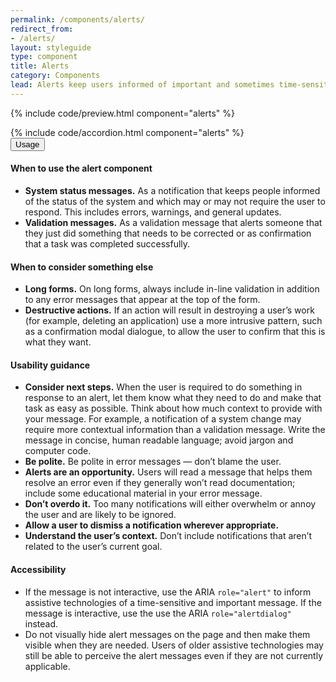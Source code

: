 ```yaml
---
permalink: /components/alerts/
redirect_from:
- /alerts/
layout: styleguide
type: component
title: Alerts
category: Components
lead: Alerts keep users informed of important and sometimes time-sensitive changes.
---
```


{% include code/preview.html component="alerts" %}
<section class="site-component-section">
  {% include code/accordion.html component="alerts" %}
  <div class="usa-accordion usa-accordion--bordered site-accordion-docs">
    <button class="usa-button-unstyled usa-accordion__button"
        aria-expanded="true" aria-controls="alert-docs">
      Usage
    </button>
    <div id="alert-docs" aria-hidden="false" class="usa-accordion__content site-component-usage">
      <h4>When to use the alert component</h4>
      <ul class="usa-content-list">
        <li><strong>System status messages.</strong> As a notification that keeps people informed of the status of the system and which may or may not require the user to respond. This includes errors, warnings, and general updates.</li>
        <li><strong>Validation messages.</strong> As a validation message that alerts someone that they just did something that needs to be corrected or as confirmation that a task was completed successfully.</li>
      </ul>
      <h4>When to consider something else</h4>
      <ul class="usa-content-list">
        <li><strong>Long forms.</strong> On long forms, always include in-line validation in addition to any error messages that appear at the top of the form. </li>
        <li><strong>Destructive actions.</strong> If an action will result in destroying a user’s work (for example, deleting an application) use a more intrusive pattern, such as a confirmation modal dialogue, to allow the user to confirm that this is what they want.</li>
      </ul>
      <h4>Usability guidance</h4>
      <ul class="usa-content-list">
        <li><strong>Consider next steps.</strong> When the user is required to do something in response to an alert, let them know what they need to do and make that task as easy as possible. Think about how much context to provide with your message. For example, a notification of a system change may require more contextual information than a validation message. Write the message in concise, human readable language; avoid jargon and computer code.</li>
        <li><strong>Be polite.</strong> Be polite in error messages — don’t blame the user.</li>
        <li><strong>Alerts are an opportunity.</strong> Users will read a message that helps them resolve an error even if they generally won’t read documentation; include some educational material in your error message.</li>
        <li><strong>Don’t overdo it.</strong> Too many notifications will either overwhelm or annoy the user and are likely to be ignored.</li>
        <li><strong>Allow a user to dismiss a notification wherever appropriate.</strong></li>
        <li><strong>Understand the user’s context.</strong> Don’t include notifications that aren’t related to the user’s current goal.</li>
      </ul>
      <h4>Accessibility</h4>
      <ul class="usa-content-list">
        <li>If the message is not interactive, use the ARIA <code>role=<wbr>"alert"</code> to inform assistive technologies of a time-sensitive and important message. If the message is interactive, use the use the ARIA <code>role=<wbr>"alertdialog"</code> instead.</li>
        <li>Do not visually hide alert messages on the page and then make them visible when they are needed. Users of older assistive technologies may still be able to perceive the alert messages even if they are not currently applicable.</li>
      </ul>
    </div>
  </div>
</section>
